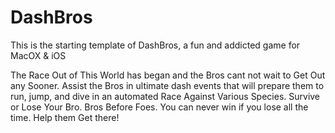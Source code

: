 # DashBros
This is the starting template of DashBros, a fun and addicted game for MacOX &amp; iOS


The Race Out of This World has began and the Bros cant not wait to Get Out any Sooner. 
Assist the Bros in ultimate dash events that will prepare them to run, jump, and dive in an automated Race Against Various Species. 
Survive or Lose Your Bro. 
Bros Before Foes.
You can never win if you lose all the time. Help them Get there!


















































